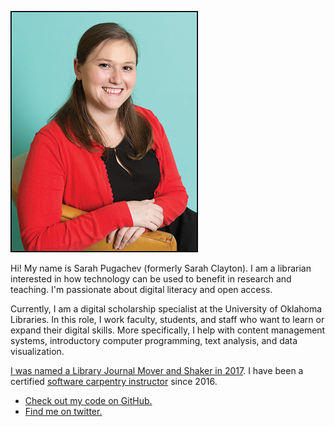 ![Photo of Sarah](/images/Sarah.jpg)

Hi! My name is Sarah Pugachev (formerly Sarah Clayton). I am a librarian interested in how technology can be used to benefit in research and teaching. I'm passionate about digital literacy and open access.

Currently, I am a digital scholarship specialist at the University of Oklahoma Libraries. In this role, I work faculty, students, and staff who want to learn or expand their digital skills. More specifically, I help with content management systems, introductory computer programming, text analysis, and data visualization. 

[I was named a Library Journal Mover and Shaker in 2017](https://www.libraryjournal.com/?detailStory=sarah-clayton-movers-shakers-2017-digital-developers#_). I have been a certified [software carpentry instructor](https://carpentries.org/) since 2016. 


* <a href="https://github.com/sclayton29" rel="me">Check out my code on GitHub.</a>
* <a href="https://twitter.com/sclayton29" rel="me authn">Find me on twitter.</a>
